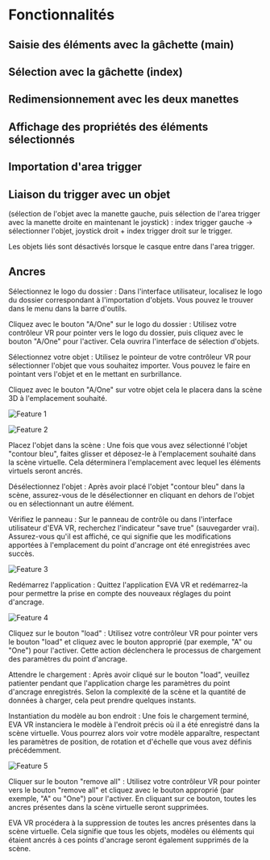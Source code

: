 # Fonctionnalités

## Saisie des éléments avec la gâchette (main)

## Sélection avec la gâchette (index)

## Redimensionnement avec les deux manettes

## Affichage des propriétés des éléments sélectionnés

## Importation d'area trigger

## Liaison du trigger avec un objet

(sélection de l'objet avec la manette gauche, puis sélection de l'area trigger avec la manette droite en maintenant le joystick) : index trigger gauche → sélectionner l'objet, joystick droit + index trigger droit sur le trigger.

Les objets liés sont désactivés lorsque le casque entre dans l'area trigger.

## Ancres

Sélectionnez le logo du dossier : Dans l'interface utilisateur, localisez le logo du dossier correspondant à l'importation d'objets. Vous pouvez le trouver dans le menu dans la barre d'outils.

Cliquez avec le bouton "A/One" sur le logo du dossier : Utilisez votre contrôleur VR pour pointer vers le logo du dossier, puis cliquez avec le bouton "A/One" pour l'activer. Cela ouvrira l'interface de sélection d'objets.

Sélectionnez votre objet : Utilisez le pointeur de votre contrôleur VR pour sélectionner l'objet que vous souhaitez importer. Vous pouvez le faire en pointant vers l'objet et en le mettant en surbrillance.

Cliquez avec le bouton "A/One" sur votre objet cela le placera dans la scène 3D à l'emplacement souhaité.

![Feature 1](https://luoskate.github.io/eva-cosmos/features1.png)

![Feature 2](https://luoskate.github.io/eva-cosmos/features2.png)

Placez l'objet dans la scène : Une fois que vous avez sélectionné l'objet "contour bleu", faites glisser et déposez-le à l'emplacement souhaité dans la scène virtuelle. Cela déterminera l'emplacement avec lequel les éléments virtuels seront ancrés.

Désélectionnez l'objet : Après avoir placé l'objet "contour bleu" dans la scène, assurez-vous de le désélectionner en cliquant en dehors de l'objet ou en sélectionnant un autre élément.

Vérifiez le panneau : Sur le panneau de contrôle ou dans l'interface utilisateur d'EVA VR, recherchez l'indicateur "save true" (sauvegarder vrai). Assurez-vous qu'il est affiché, ce qui signifie que les modifications apportées à l'emplacement du point d'ancrage ont été enregistrées avec succès.

![Feature 3](https://luoskate.github.io/eva-cosmos/features3.png)

Redémarrez l'application : Quittez l'application EVA VR et redémarrez-la pour permettre la prise en compte des nouveaux réglages du point d'ancrage.

![Feature 4](https://luoskate.github.io/eva-cosmos/features4.png)

Cliquez sur le bouton "load" : Utilisez votre contrôleur VR pour pointer vers le bouton "load" et cliquez avec le bouton approprié (par exemple, "A" ou "One") pour l'activer. Cette action déclenchera le processus de chargement des paramètres du point d'ancrage.

Attendre le chargement : Après avoir cliqué sur le bouton "load", veuillez patienter pendant que l'application charge les paramètres du point d'ancrage enregistrés. Selon la complexité de la scène et la quantité de données à charger, cela peut prendre quelques instants.

Instantiation du modèle au bon endroit : Une fois le chargement terminé, EVA VR instanciera le modèle à l'endroit précis où il a été enregistré dans la scène virtuelle. Vous pourrez alors voir votre modèle apparaître, respectant les paramètres de position, de rotation et d'échelle que vous avez définis précédemment.

![Feature 5](https://luoskate.github.io/eva-cosmos/features5.png)

Cliquer sur le bouton "remove all" : Utilisez votre contrôleur VR pour pointer vers le bouton "remove all" et cliquez avec le bouton approprié (par exemple, "A" ou "One") pour l'activer. En cliquant sur ce bouton, toutes les ancres présentes dans la scène virtuelle seront supprimées.

EVA VR procédera à la suppression de toutes les ancres présentes dans la scène virtuelle. Cela signifie que tous les objets, modèles ou éléments qui étaient ancrés à ces points d'ancrage seront également supprimés de la scène.
